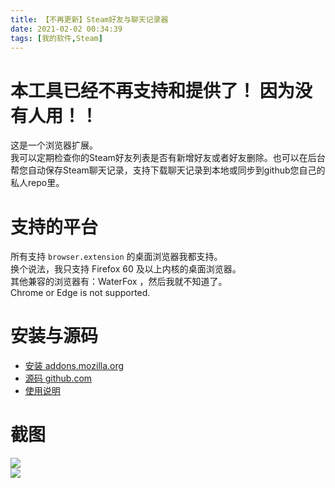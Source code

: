 ```yaml
---
title: 【不再更新】Steam好友与聊天记录器
date: 2021-02-02 00:34:39
tags: [我的软件,Steam]
---
```

# 本工具已经不再支持和提供了！ 因为没有人用！！   

这是一个浏览器扩展。   
我可以定期检查你的Steam好友列表是否有新增好友或者好友删除。也可以在后台帮您自动保存Steam聊天记录，支持下载聊天记录到本地或同步到github您自己的私人repo里。   

# 支持的平台
所有支持 `browser.extension` 的桌面浏览器我都支持。   
换个说法，我只支持 Firefox 60 及以上内核的桌面浏览器。      
其他兼容的浏览器有：WaterFox ，然后我就不知道了。      
Chrome or Edge is not supported.    

# 安装与源码
- [安装 addons.mozilla.org](https://addons.mozilla.org/firefox/addon/sfm/)  
- [源码 github.com](https://github.com/gordonwalkedby/steam-friends-monitor)  
- [使用说明](https://github.com/gordonwalkedby/steam-friends-monitor/wiki/%E5%A6%82%E4%BD%95%E4%BD%BF%E7%94%A8)  

# 截图
![](https://s3.ax1x.com/2021/02/01/yZHDU0.png)  
![](https://s3.ax1x.com/2021/02/02/ymCDDx.png)  

